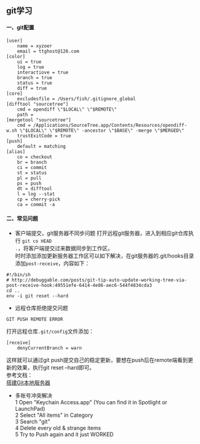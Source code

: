 ## git学习
#### 一、git配置
```linux
[user]
    name = xyzoer
    email = ttghost@126.com
[color]
    ui = true
    log = true
    interactiove = true
    branch = true
    status = true
    diff = true
[core]
    excludesfile = /Users/fish/.gitignore_global
[difftool "sourcetree"]
    cmd = opendiff \"$LOCAL\" \"$REMOTE\"
    path =
[mergetool "sourcetree"]
    cmd = /Applications/SourceTree.app/Contents/Resources/opendiff-w.sh \"$LOCAL\" \"$REMOTE\" -ancestor \"$BASE\" -merge \"$MERGED\"
    trustExitCode = true
[push]
    default = matching
[alias]
    co = checkout
    br = branch
    ci = commit
    st = status
    pl = pull
    ps = push
    dt = difftool
    l = log --stat
    cp = cherry-pick
    ca = commit -a
```
#### 二、常见问题
- 客户端提交，git服务器不同步问题
打开远程git服务器，进入到相应git仓库执行 <code>git co HEAD .</code>，将客户端提交过来数据同步到工作区。    
时时添加添加更新服务器工作区可以如下解决，在git服务器的.git/hooks目录添加<code>post-receive</code>，内容如下：
```linux
#!/bin/sh
# http://debuggable.com/posts/git-tip-auto-update-working-tree-via-post-receive-hook:49551efe-6414-4e86-aec6-544f4834cda3
cd ..
env -i git reset --hard
```
- 远程仓库拒绝提交问题
```linux 
GIT PUSH REMOTE ERROR
```
打开远程仓库<code>.git/config</code>文件添加：
```linux
[receive]
	denyCurrentBranch = warn
```
这样就可以通过git push提交自己的稳定更新，要想在push后在remote端看到更新的效果，执行git reset –hard即可。    
参考文档：    
[搭建Git本地服务器](http://www.cnblogs.com/trying/archive/2012/06/28/2863758.html)    
- 多账号冲突解决    
1 Open "Keychain Access.app" (You can find it in Spotlight or LaunchPad)    
2 Select "All items" in Category    
3 Search "git"    
4 Delete every old & strange items    
5 Try to Push again and it just WORKED

